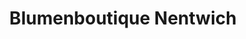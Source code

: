 ---
title: "Blumenboutique Nentwich"
url: /krems-an-der-donau/blumenboutique-nentwich/
shop: Blumen
---